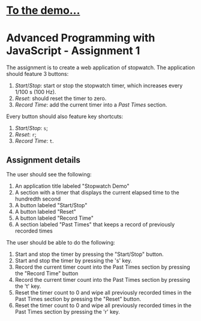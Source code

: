 # [To the demo...](./as1.html)

# Advanced Programming with JavaScript - Assignment 1

The assignment is to create a web application of stopwatch.
The application should feature 3 buttons:

1.  _Start_/_Stop_: start or stop the stopwatch timer, which increases every 1/100 s (100 Hz).
2.  _Reset_: should reset the timer to zero.
3.  _Record Time_: add the current timer into a _Past Times_ section.

Every button should also feature key shortcuts:

1.  _Start_/_Stop_: `s`;
2.  _Reset_: `r`;
3.  _Record Time_: `t`.

## Assignment details

The user should see the following:

1.  An application title labeled "Stopwatch Demo"
2.  A section with a timer that displays the current elapsed time to the hundredth second
3.  A button labeled "Start/Stop"
4.  A button labeled "Reset"
5.  A button labeled "Record Time"
6.  A section labeled "Past Times" that keeps a record of previously recorded times

The user should be able to do the following:

1.  Start and stop the timer by pressing the "Start/Stop" button.
2.  Start and stop the timer by pressing the 's' key.
3.  Record the current timer count into the Past Times section by pressing the "Record Time" button
4.  Record the current timer count into the Past Times section by pressing the 't' key.
5.  Reset the timer count to 0 and wipe all previously recorded times in the Past Times section by pressing the "Reset" button.
6.  Reset the timer count to 0 and wipe all previously recorded times in the Past Times section by pressing the 'r' key.
